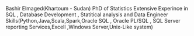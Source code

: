 Bashir Elmaged(Khartoum - Sudan)
PhD of Statistics
Extensive Experince in SQL , Database Development , Statitical analysis and Data Engineer
Skills(Python,Java,Scala,Spark,Oracle SQL , Oracle PL/SQL , SQL Server reporting Services,Excell ,Windows Server,Unix-Like system)

